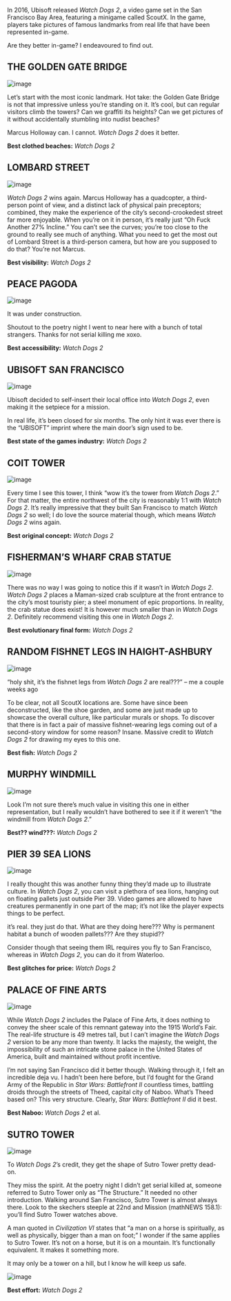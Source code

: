In 2016, Ubisoft released _Watch Dogs 2_, a video game set in the San Francisco Bay Area, featuring a minigame called ScoutX. In the game, players take pictures of famous landmarks from real life that have been represented in-game. 

Are they better in-game? I endeavoured to find out.

## THE GOLDEN GATE BRIDGE

![image](/works/writing/mathnews/wd-tournament/golden-gate.png)

Let’s start with the most iconic landmark. Hot take: the Golden Gate Bridge is not that impressive unless you’re standing on it. It’s cool, but can regular visitors climb the towers? Can we graffiti its heights? Can we get pictures of it without accidentally stumbling into nudist beaches?

Marcus Holloway can. I cannot. _Watch Dogs 2_ does it better.

**Best clothed beaches:** _Watch Dogs 2_

## LOMBARD STREET

![image](/works/writing/mathnews/wd-tournament/lombard.png)

_Watch Dogs 2_ wins again. Marcus Holloway has a quadcopter, a third-person point of view, and a distinct lack of physical pain preceptors; combined, they make the experience of the city’s second-crookedest street far more enjoyable. When you’re on it in person, it’s really just “Oh Fuck Another 27% Incline.” You can’t see the curves; you’re too close to the ground to really see much of anything. What you need to get the most out of Lombard Street is a third-person camera, but how are you supposed to do that? You’re not Marcus. 

**Best visibility:** _Watch Dogs 2_

## PEACE PAGODA
![image](/works/writing/mathnews/wd-tournament/pagoda.png)

It was under construction.

Shoutout to the poetry night I went to near here with a bunch of total strangers. Thanks for not serial killing me xoxo.

**Best accessibility:** _Watch Dogs 2_

## UBISOFT SAN FRANCISCO

![image](/works/writing/mathnews/wd-tournament/ubisoft.png)

Ubisoft decided to self-insert their local office into _Watch Dogs 2_, even making it the setpiece for a mission.

In real life, it’s been closed for six months. The only hint it was ever there is the “UBISOFT” imprint where the main door’s sign used to be.

**Best state of the games industry:** _Watch Dogs 2_

## COIT TOWER

![image](/works/writing/mathnews/wd-tournament/coit.png)

Every time I see this tower, I think “wow it’s the tower from _Watch Dogs 2_.” For that matter, the entire northwest of the city is reasonably 1:1 with _Watch Dogs 2_. It’s really impressive that they built San Francisco to match _Watch Dogs 2_ so well; I do love the source material though, which means _Watch Dogs 2_ wins again.

**Best original concept:** _Watch Dogs 2_

## FISHERMAN’S WHARF CRAB STATUE

![image](/works/writing/mathnews/wd-tournament/crab.png)

There was no way I was going to notice this if it wasn’t in _Watch Dogs 2_. _Watch Dogs 2_ places a Maman-sized crab sculpture at the front entrance to the city’s most touristy pier; a steel monument of epic proportions. In reality, the crab statue does exist! It is however much smaller than in _Watch Dogs 2_. Definitely recommend visiting this one in _Watch Dogs 2_.

**Best evolutionary final form:** _Watch Dogs 2_

## RANDOM FISHNET LEGS IN HAIGHT-ASHBURY

![image](/works/writing/mathnews/wd-tournament/legs.png)

“holy shit, it’s the fishnet legs from _Watch Dogs 2_ are real???” – me a couple weeks ago

To be clear, not all ScoutX locations are. Some have since been deconstructed, like the shoe garden, and some are just made up to showcase the overall culture, like particular murals or shops. To discover that there is in fact a pair of massive fishnet-wearing legs coming out of a second-story window for some reason? Insane. Massive credit to _Watch Dogs 2_ for drawing my eyes to this one.

**Best fish:** _Watch Dogs 2_

## MURPHY WINDMILL

![image](/works/writing/mathnews/wd-tournament/windmill.png)

Look I’m not sure there’s much value in visiting this one in either representation, but I really wouldn’t have bothered to see it if it weren’t “the windmill from _Watch Dogs 2_.”

**Best?? wind???:** _Watch Dogs 2_

## PIER 39 SEA LIONS

![image](/works/writing/mathnews/wd-tournament/sea-lions.png)

I really thought this was another funny thing they’d made up to illustrate culture. In _Watch Dogs 2_, you can visit a plethora of sea lions, hanging out on floating pallets just outside Pier 39. Video games are allowed to have creatures permanently in one part of the map; it’s not like the player expects things to be perfect.

it’s real. they just do that. What are they doing here??? Why is permanent habitat a bunch of wooden pallets??? Are they stupid??

Consider though that seeing them IRL requires you fly to San Francisco, whereas in _Watch Dogs 2_, you can do it from Waterloo. 

**Best glitches for price:** _Watch Dogs 2_

## PALACE OF FINE ARTS

![image](/works/writing/mathnews/wd-tournament/palace.png)

While _Watch Dogs 2_ includes the Palace of Fine Arts, it does nothing to convey the sheer scale of this remnant gateway into the 1915 World’s Fair. The real-life structure is 49 metres tall, but I can’t imagine the _Watch Dogs 2_ version to be any more than twenty. It lacks the majesty, the weight, the impossibility of such an intricate stone palace in the United States of America, built and maintained without profit incentive.

I’m not saying San Francisco did it better though. Walking through it, I felt an incredible deja vu. I hadn’t been here before, but I’d fought for the Grand Army of the Republic in _Star Wars: Battlefront II_ countless times, battling droids through the streets of Theed, capital city of Naboo. What’s Theed based on? This very structure. Clearly, _Star Wars: Battlefront II_ did it best.

**Best Naboo:** _Watch Dogs 2_ et al.

## SUTRO TOWER

![image](/works/writing/mathnews/wd-tournament/sutro.png)

To _Watch Dogs 2_’s credit, they get the shape of Sutro Tower pretty dead-on. 

They miss the spirit. At the poetry night I didn’t get serial killed at, someone referred to Sutro Tower only as “The Structure.” It needed no other introduction. Walking around San Francisco, Sutro Tower is almost always there. Look to the skechers steeple at 22nd and Mission (mathNEWS 158.1): you’ll find Sutro Tower watches above.

A man quoted in _Civilization VI_ states that “a man on a horse is spiritually, as well as physically, bigger than a man on foot;” I wonder if the same applies to Sutro Tower. It’s not on a horse, but it is on a mountain. It’s functionally equivalent. It makes it something more.

It may only be a tower on a hill, but I know he will keep us safe.

![image](/works/writing/mathnews/wd-tournament/sutro-final.png)

**Best effort:** _Watch Dogs 2_

